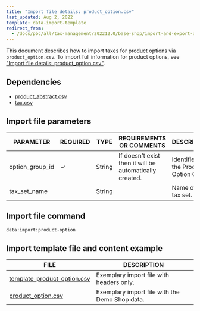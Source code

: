 ```yaml
---
title: "Import file details: product_option.csv"
last_updated: Aug 2, 2022
template: data-import-template
redirect_from:
  - /docs/pbc/all/tax-management/202212.0/base-shop/import-and-export-data/import-file-details-product-option.csv.html
---
```



This document describes how to import taxes for product options via  `product_option.csv`. To import full information for product options, see ["Import file details: product_option.csv"](/docs/pbc/all/product-information-management/{{site.version}}/base-shop/import-and-export-data/product-options/import-file-details-product-option.csv.html).


## Dependencies

* [product_abstract.csv](/docs/pbc/all/product-information-management/{{site.version}}/base-shop/import-and-export-data/products-data-import/import-file-details-product-abstract.csv.html)
* [tax.csv](/docs/pbc/all/tax-management/{{site.version}}/base-shop/import-and-export-data/import-file-details-tax-sets.csv.html)


## Import file parameters

| PARAMETER | REQUIRED | TYPE | REQUIREMENTS OR COMMENTS | DESCRIPTION |
| --- | --- | --- | --- | --- |
| option_group_id | &check; | String |If doesn't exist then it will be automatically created.  | Identifier of the Product Option Group. |
| tax_set_name |  | String || Name of the tax set. |

## Import file command

```bash
data:import:product-option
```

## Import template file and content example

| FILE | DESCRIPTION |
| --- | --- |
| [template_product_option.csv](https://spryker.s3.eu-central-1.amazonaws.com/docs/Developer+Guide/Back-End/Data+Manipulation/Data+Ingestion/Data+Import/Data+Import+Categories/Special+Product+Types/202109.0/Template_product_option.csv) | Exemplary import file with headers only. |
| [product_option.csv](https://spryker.s3.eu-central-1.amazonaws.com/docs/Developer+Guide/Back-End/Data+Manipulation/Data+Ingestion/Data+Import/Data+Import+Categories/Special+Product+Types/202109.0/product_option.csv) | Exemplary import file with the Demo Shop data. |
